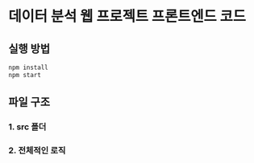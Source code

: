# 데이터 분석 웹 프로젝트 프론트엔드 코드

## 실행 방법

```bash
npm install
npm start
```

## 파일 구조

### 1. src 폴더

### 2. 전체적인 로직
